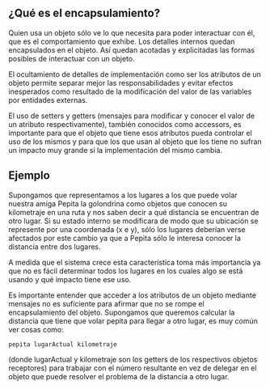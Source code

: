 ¿Qué es el encapsulamiento?
---------------------------

Quien usa un objeto sólo ve lo que necesita para poder interactuar con él, que es el comportamiento que exhibe. Los detalles internos quedan encapsulados en el objeto. Así quedan acotadas y explicitadas las formas posibles de interactuar con un objeto.

El ocultamiento de detalles de implementación como ser los atributos de un objeto permite separar mejor las responsabilidades y evitar efectos inesperados como resultado de la modificación del valor de las variables por entidades externas.

El uso de setters y getters (mensajes para modificar y conocer el valor de un atributo respectivamente), también conocidos como accessors, es importante para que el objeto que tiene esos atributos pueda controlar el uso de los mismos y para que los que usan al objeto que los tiene no sufran un impacto muy grande si la implementación del mismo cambia.

Ejemplo
-------

Supongamos que representamos a los lugares a los que puede volar nuestra amiga Pepita la golondrina como objetos que conocen su kilometraje en una ruta y nos saben decir a qué distancia se encuentran de otro lugar. Si su estado interno se modificara de modo que su ubicación se represente por una coordenada (x e y), sólo los lugares deberían verse afectados por este cambio ya que a Pepita sólo le interesa conocer la distancia entre dos lugares.

A medida que el sistema crece esta característica toma más importancia ya que no es fácil determinar todos los lugares en los cuales algo se está usando y qué impacto tiene ese uso.

Es importante entender que acceder a los atributos de un objeto mediante mensajes no es suficiente para afirmar que no se rompe el encapsulamiento del objeto. Supongamos que queremos calcular la distancia que tiene que volar pepita para llegar a otro lugar, es muy común ver cosas como:

`pepita lugarActual kilometraje`

(donde lugarActual y kilometraje son los getters de los respectivos objetos receptores) para trabajar con el número resultante en vez de delegar en el objeto que puede resolver el problema de la distancia a otro lugar.
